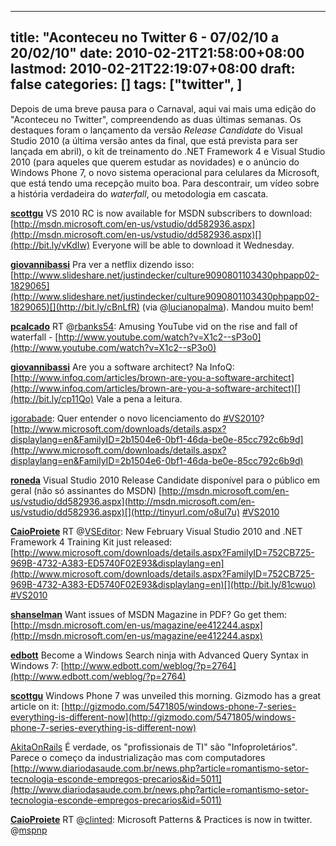 
---
title: "Aconteceu no Twitter 6 - 07/02/10 a 20/02/10"
date: 2010-02-21T21:58:00+08:00
lastmod: 2010-02-21T22:19:07+08:00
draft: false
categories: []
tags: ["twitter", ]
---


Depois de uma breve pausa para o Carnaval, aqui vai mais uma edição do "Aconteceu no Twitter", compreendendo as duas últimas semanas. Os destaques foram o lançamento da versão *Release Candidate* do Visual Studio 2010 (a última versão antes da final, que está prevista para ser lançada em abril), o kit de treinamento do .NET Framework 4 e Visual Studio 2010 (para aqueles que querem estudar as novidades) e o anúncio do Windows Phone 7, o novo sistema operacional para celulares da Microsoft, que está tendo uma recepção muito boa. Para descontrair, um vídeo sobre a história verdadeira do *waterfall*, ou metodologia em cascata.

<span class="status-body">**[scottgu](http://twitter.com/scottgu)** <span class="entry-content">VS 2010 RC is now available for MSDN subscribers to download: [http://msdn.microsoft.com/en-us/vstudio/dd582936.aspx](http://msdn.microsoft.com/en-us/vstudio/dd582936.aspx)[](http://bit.ly/vKdIw) Everyone will be able to download it Wednesday.</span></span>

<span class="status-body"><span class="entry-content"><span class="status-body">**[giovannibassi](http://twitter.com/giovannibassi)** <span class="entry-content">Pra ver a netflix dizendo isso: [http://www.slideshare.net/justindecker/culture9090801103430phpapp02-1829065](http://www.slideshare.net/justindecker/culture9090801103430phpapp02-1829065)[](http://bit.ly/cBnLfR) (via @[lucianopalma](http://twitter.com/lucianopalma)). Mandou muito bem!</span></span></span></span>

<span class="status-body"><span class="entry-content"><span class="status-body"><span class="entry-content"><span class="status-body">**[pcalcado](http://twitter.com/pcalcado)** <span class="entry-content">RT @[rbanks54](http://twitter.com/rbanks54): Amusing YouTube vid on the rise and fall of waterfall - [http://www.youtube.com/watch?v=X1c2--sP3o0](http://www.youtube.com/watch?v=X1c2--sP3o0)</span></span></span></span></span></span>

<span class="status-body"><span class="entry-content"><span class="status-body"><span class="entry-content"><span class="status-body"><span class="entry-content"><span class="status-body">**[giovannibassi](http://twitter.com/giovannibassi)** <span class="entry-content">Are you a software architect? Na InfoQ: [http://www.infoq.com/articles/brown-are-you-a-software-architect](http://www.infoq.com/articles/brown-are-you-a-software-architect)[](http://bit.ly/cp11Qo) Vale a pena a leitura.</span></span></span></span></span></span></span></span>

<span class="status-body"><span class="entry-content"><span class="status-body"><span class="entry-content"><span class="status-body"><span class="entry-content"><span class="status-body"><span class="entry-content"><span class="status-body"><span class="entry-content">[igorabade](http://twitter.com/igorabade): Quer entender o novo licenciamento do [#VS2010](http://twitter.com/search?q=%23VS2010 "#VS2010")? [http://www.microsoft.com/downloads/details.aspx?displaylang=en&FamilyID=2b1504e6-0bf1-46da-be0e-85cc792c6b9d](http://www.microsoft.com/downloads/details.aspx?displaylang=en&FamilyID=2b1504e6-0bf1-46da-be0e-85cc792c6b9d)</span></span></span></span></span></span></span></span></span></span>

<span class="status-body"><span class="entry-content"><span class="status-body"><span class="entry-content"><span class="status-body"><span class="entry-content"><span class="status-body"><span class="entry-content"><span class="status-body"><span class="entry-content"><span class="status-body">**[roneda](http://twitter.com/roneda)** <span class="entry-content">Visual Studio 2010 Release Candidate disponível para o público em geral (não só assinantes do MSDN) [http://msdn.microsoft.com/en-us/vstudio/dd582936.aspx](http://msdn.microsoft.com/en-us/vstudio/dd582936.aspx)[](http://tinyurl.com/o8ul7u) [#VS2010](http://twitter.com/search?q=%23VS2010 "#VS2010")</span></span></span></span></span></span></span></span></span></span></span></span>

<span class="status-body"><span class="entry-content"><span class="status-body"><span class="entry-content"><span class="status-body"><span class="entry-content"><span class="status-body"><span class="entry-content"><span class="status-body"><span class="entry-content"><span class="status-body"><span class="entry-content"><span class="status-body">**[CaioProiete](http://twitter.com/CaioProiete)** <span class="entry-content">RT @[VSEditor](http://twitter.com/VSEditor): New February Visual Studio 2010 and .NET Framework 4 Training Kit just released: [http://www.microsoft.com/downloads/details.aspx?FamilyID=752CB725-969B-4732-A383-ED5740F02E93&displaylang=en](http://www.microsoft.com/downloads/details.aspx?FamilyID=752CB725-969B-4732-A383-ED5740F02E93&displaylang=en)[](http://bit.ly/81cwuo) [#VS2010](http://twitter.com/search?q=%23VS2010 "#VS2010")</span></span></span></span></span></span></span></span></span></span></span></span></span></span>

<span class="status-body"><span class="entry-content"><span class="status-body"><span class="entry-content"><span class="status-body"><span class="entry-content"><span class="status-body"><span class="entry-content"><span class="status-body"><span class="entry-content"><span class="status-body"><span class="entry-content"><span class="status-body"><span class="entry-content"><span class="status-body">**[shanselman](http://twitter.com/shanselman)** <span class="entry-content">Want issues of MSDN Magazine in PDF? Go get them: [http://msdn.microsoft.com/en-us/magazine/ee412244.aspx](http://msdn.microsoft.com/en-us/magazine/ee412244.aspx)</span></span></span></span></span></span></span></span></span></span></span></span></span></span></span></span>

<span class="status-body">**[edbott](http://twitter.com/edbott)** <span class="entry-content">Become a Windows Search ninja with Advanced Query Syntax in Windows 7: [http://www.edbott.com/weblog/?p=2764](http://www.edbott.com/weblog/?p=2764)</span></span>

<span class="status-body"><span class="entry-content"><span class="status-body">**[scottgu](http://twitter.com/scottgu)** <span class="entry-content">Windows Phone 7 was unveiled this morning. Gizmodo has a great article on it: [http://gizmodo.com/5471805/windows-phone-7-series-everything-is-different-now](http://gizmodo.com/5471805/windows-phone-7-series-everything-is-different-now)</span></span></span></span>

<span class="status-body"><span class="entry-content"><span class="status-body"><span class="entry-content"><span class="status-body">[AkitaOnRails](http://twitter.com/AkitaOnRails) <span class="entry-content">É verdade, os "profissionais de TI" são "Infoproletários". Parece o começo da industrialização mas com computadores [http://www.diariodasaude.com.br/news.php?article=romantismo-setor-tecnologia-esconde-empregos-precarios&id=5011](http://www.diariodasaude.com.br/news.php?article=romantismo-setor-tecnologia-esconde-empregos-precarios&id=5011)</span></span></span></span></span></span>

<span class="status-body"><span class="entry-content"><span class="status-body"><span class="entry-content"><span class="status-body"><span class="entry-content"><span class="status-body">**[CaioProiete](http://twitter.com/CaioProiete)** <span class="entry-content">RT @[clinted](http://twitter.com/clinted): Microsoft Patterns & Practices is now in twitter. @[mspnp](http://twitter.com/mspnp)</span></span></span></span></span></span></span></span>

